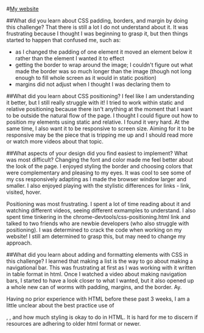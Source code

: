 #[My website](https://www.kmeyer313.github.io/index)

##What did you learn about CSS padding, borders, and margin by doing this challenge?
That there is still a lot I do not understand about it. It was frustrating because I thought I was beginning to grasp it, but then things started to happen that confused me, such as:
- as I changed the padding of one element it moved an element below it rather than the element I wanted it to effect
- getting the border to wrap around the image; I couldn't figure out what made the border was so much longer than the image (though not long enough to fill whole screen as it would in static position)
- margins did not adjust when I thought I was declaring them to

##What did you learn about CSS positioning?
I feel like I am understanding it better, but I still really struggle with it! I tried to work within static and relative positioning because there isn't anything at the moment that I want to be outside the natural flow of the page. I thought I could figure out how to position my elements using static and relative. I found it very hard. At the same time, I also want it to be responsive to screen size. Aiming for it to be responsive may be the piece that is tripping me up and I should read more or watch more videos about that topic.

##What aspects of your design did you find easiest to implement? What was most difficult?
Changing the font and color made me feel better about the look of the page. I enjoyed styling the border and choosing colors that were complementary and pleasing to my eyes. It was cool to see some of my css responsively adapting as I made the browser window larger and smaller. I also enjoyed playing with the stylistic differences for links - link, visited, hover.

Positioning was most frustrating. I spent a lot of time reading about it and watching different videos, seeing different exmamples to understand. I also spent time tinkering in the chrome-devtools/css-positioning.html link and talked to two friends who are newbie developers (who also struggle with positioning). I was determined to crack the code when working on my website! I still am determined to grasp this, but may need to change my approach.

##What did you learn about adding and formatting elements with CSS in this challenge?
I learned that making a list is the way to go about making a navigational bar. This was frustrating at first as I was working with it written in table format in html. Once I watched a video about making navigation bars, I started to have a look closer to what I wanted, but it also opened up a whole new can of worms with padding, margins, and the border. Ay.

Having no prior experience with HTML before these past 3 weeks, I am a little unclear about the best practice use of <div>, <span>, and how much styling is okay to do in HTML. It is hard for me to discern if resources are adhering to older html format or newer.